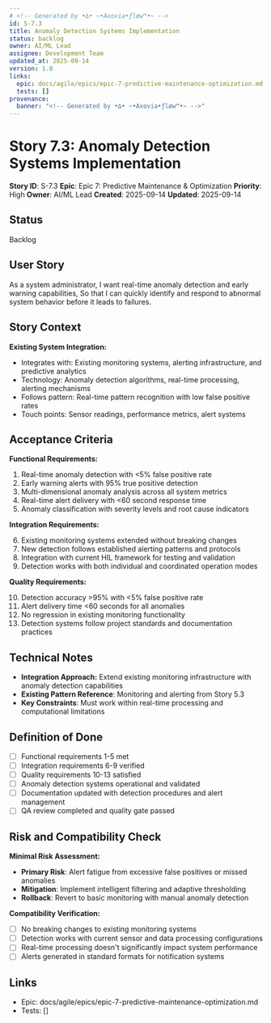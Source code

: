 ```yaml
---
# <!-- Generated by •∆• ~•Axovia•ƒløw™•~ -->
id: S-7.3
title: Anomaly Detection Systems Implementation
status: backlog
owner: AI/ML Lead
assignee: Development Team
updated_at: 2025-09-14
version: 1.0
links:
  epic: docs/agile/epics/epic-7-predictive-maintenance-optimization.md
  tests: []
provenance:
  banner: "<!-- Generated by •∆• ~•Axovia•ƒløw™•~ -->"
---
```

# Story 7.3: Anomaly Detection Systems Implementation
<!-- Generated by •∆• ~•Axovia•ƒløw™•~ -->

**Story ID**: S-7.3
**Epic**: Epic 7: Predictive Maintenance & Optimization
**Priority**: High
**Owner**: AI/ML Lead
**Created**: 2025-09-14
**Updated**: 2025-09-14

## Status

Backlog

## User Story

As a system administrator,
I want real-time anomaly detection and early warning capabilities,
So that I can quickly identify and respond to abnormal system behavior before it leads to failures.

## Story Context

**Existing System Integration:**

- Integrates with: Existing monitoring systems, alerting infrastructure, and predictive analytics
- Technology: Anomaly detection algorithms, real-time processing, alerting mechanisms
- Follows pattern: Real-time pattern recognition with low false positive rates
- Touch points: Sensor readings, performance metrics, alert systems

## Acceptance Criteria

**Functional Requirements:**

1. Real-time anomaly detection with <5% false positive rate
2. Early warning alerts with 95% true positive detection
3. Multi-dimensional anomaly analysis across all system metrics
4. Real-time alert delivery with <60 second response time
5. Anomaly classification with severity levels and root cause indicators

**Integration Requirements:**

6. Existing monitoring systems extended without breaking changes
7. New detection follows established alerting patterns and protocols
8. Integration with current HIL framework for testing and validation
9. Detection works with both individual and coordinated operation modes

**Quality Requirements:**

10. Detection accuracy >95% with <5% false positive rate
11. Alert delivery time <60 seconds for all anomalies
12. No regression in existing monitoring functionality
13. Detection systems follow project standards and documentation practices

## Technical Notes

- **Integration Approach:** Extend existing monitoring infrastructure with anomaly detection capabilities
- **Existing Pattern Reference**: Monitoring and alerting from Story 5.3
- **Key Constraints**: Must work within real-time processing and computational limitations

## Definition of Done

- [ ] Functional requirements 1-5 met
- [ ] Integration requirements 6-9 verified
- [ ] Quality requirements 10-13 satisfied
- [ ] Anomaly detection systems operational and validated
- [ ] Documentation updated with detection procedures and alert management
- [ ] QA review completed and quality gate passed

## Risk and Compatibility Check

**Minimal Risk Assessment:**

- **Primary Risk**: Alert fatigue from excessive false positives or missed anomalies
- **Mitigation**: Implement intelligent filtering and adaptive thresholding
- **Rollback**: Revert to basic monitoring with manual anomaly detection

**Compatibility Verification:**

- [ ] No breaking changes to existing monitoring systems
- [ ] Detection works with current sensor and data processing configurations
- [ ] Real-time processing doesn't significantly impact system performance
- [ ] Alerts generated in standard formats for notification systems

## Links

- Epic: docs/agile/epics/epic-7-predictive-maintenance-optimization.md
- Tests: []